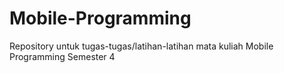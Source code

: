 # Mobile-Programming
Repository untuk tugas-tugas/latihan-latihan mata kuliah Mobile Programming Semester 4
